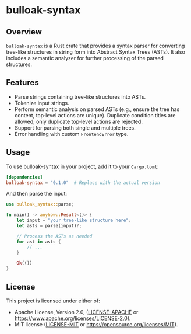 # bulloak-syntax

## Overview

`bulloak-syntax` is a Rust crate that provides a syntax parser for converting tree-like structures in string form into
Abstract Syntax Trees (ASTs). It also includes a semantic analyzer for further processing of the parsed structures.

## Features

- Parse strings containing tree-like structures into ASTs.
- Tokenize input strings.
- Perform semantic analysis on parsed ASTs (e.g., ensure the tree has content, top‑level actions are unique). Duplicate
  condition titles are allowed; only duplicate top‑level actions are rejected.
- Support for parsing both single and multiple trees.
- Error handling with custom `FrontendError` type.

## Usage

To use bulloak-syntax in your project, add it to your `Cargo.toml`:

```toml
[dependencies]
bulloak-syntax = "0.1.0"  # Replace with the actual version
```

And then parse the input:

```rust
use bulloak_syntax::parse;

fn main() -> anyhow::Result<()> {
    let input = "your tree-like structure here";
    let asts = parse(input)?;

    // Process the ASTs as needed
    for ast in asts {
        // ...
    }

    Ok(())
}
```

## License

This project is licensed under either of:

- Apache License, Version 2.0, ([LICENSE-APACHE](LICENSE-APACHE) or https://www.apache.org/licenses/LICENSE-2.0).
- MIT license ([LICENSE-MIT](LICENSE-MIT) or https://opensource.org/licenses/MIT).
